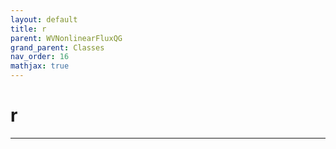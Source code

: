 ```yaml
---
layout: default
title: r
parent: WVNonlinearFluxQG
grand_parent: Classes
nav_order: 16
mathjax: true
---
```


#  r




---

